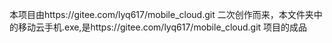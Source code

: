 本项目由https://gitee.com/lyq617/mobile_cloud.git
二次创作而来，本文件夹中的移动云手机.exe,是https://gitee.com/lyq617/mobile_cloud.git
项目的成品
